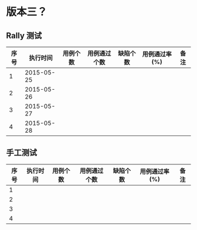 # 版本三？

## Rally 测试

|序号|执行时间|用例个数|用例通过个数|缺陷个数|用例通过率(%)|备注|
|----|--------|--------|------------|--------|-------------|----|
|1|2015-05-25||||||
|2|2015-05-26||||||
|3|2015-05-27||||||
|4|2015-05-28||||||

## 手工测试

|序号|执行时间|用例个数|用例通过个数|缺陷个数|用例通过率(%)|备注|
|----|--------|--------|------------|--------|-------------|----|
|1|||||||
|2|||||||
|3|||||||
|4|||||||

